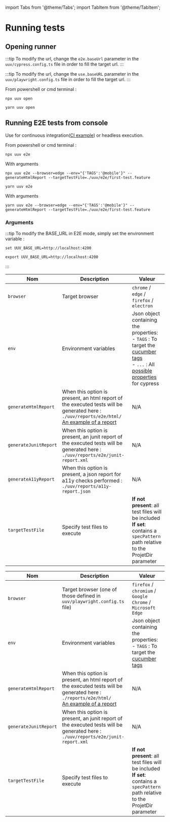 import Tabs from '@theme/Tabs';
import TabItem from '@theme/TabItem';

# Running tests

## Opening runner

<Tabs>
<TabItem value="cypress" label="Cypress">

:::tip
To modify the url, change the `e2e.baseUrl` parameter in the `uuv/cypress.config.ts` file in order to fill the target url.
:::

</TabItem>
<TabItem value="playwright" label="Playwright">

:::tip
To modify the url, change the `use.baseURL` parameter in the `uuv/playwright.config.ts` file in order to fill the target url.
:::

</TabItem>
</Tabs>

From powershell or cmd terminal :

<Tabs>
<TabItem value="Npm" label="Npm">

```shell
npx uuv open
```

</TabItem>
<TabItem value="Yarn" label="Yarn">

```shell
yarn uuv open
```

</TabItem>
</Tabs>

## Running E2E tests from console
Use for continuous integration([CI example](https://github.com/e2e-test-quest/kata-e2e-uuv/blob/main/.github/workflows/ci.yml)) or headless execution.

From powershell or cmd terminal :


<Tabs>
<TabItem value="Npm" label="Npm">

```shell
npx uuv e2e
```

With arguments

```shell
npx uuv e2e --browser=edge --env="{'TAGS':'@mobile'}" --generateHtmlReport --targetTestFile=./uuv/e2e/first-test.feature
```

</TabItem>
<TabItem value="Yarn" label="Yarn">

```shell
yarn uuv e2e
```

With arguments

```shell
yarn uuv e2e --browser=edge --env="{'TAGS':'@mobile'}" --generateHtmlReport --targetTestFile=./uuv/e2e/first-test.feature
```

</TabItem>
</Tabs>

### Arguments

:::tip
To modify the BASE_URL in E2E mode, simply set the environment variable :

<Tabs>
<TabItem value="Windows" label="Windows">

```shell
set UUV_BASE_URL=http://localhost:4200
```

</TabItem>
<TabItem value="Shell" label="Shell">

```shell
export UUV_BASE_URL=http://localhost:4200
```

</TabItem>
</Tabs>
:::

<Tabs>
<TabItem value="Windows" label="Cypress">

| Nom                   | Description                                                                                                                                                                                                      | Valeur                                                                                                                                                                                                                                                                   |
|-----------------------|------------------------------------------------------------------------------------------------------------------------------------------------------------------------------------------------------------------|--------------------------------------------------------------------------------------------------------------------------------------------------------------------------------------------------------------------------------------------------------------------------|
| `browser`             | Target browser                                                                                                                                                                                                   | `chrome` / `edge` / `firefox` / `electron`                                                                                                                                                                                                                               |
| `env`                 | Environment variables                                                                                                                                                                                            | Json object containing the properties: <br/> - `TAGS` : To target the [cucumber tags](https://cucumber.io/docs/cucumber/api/?lang=javascript#tags) <br/> - `...` : All [possible properties](https://docs.cypress.io/guides/references/configuration#Global) for cypress |
| `generateHtmlReport`  | When this option is present, an html report of the executed tests will be generated here : `./uuv/reports/e2e/html/`<br/> [An example of a report](https://e2e-test-quest.github.io/kata-e2e-uuv/06-go-further/) | N/A                                                                                                                                                                                                                                                                                    |
| `generateJunitReport` | When this option is present, an junit report of the executed tests will be generated here : `./uuv/reports/e2e/junit-report.xml`                                                                                 | N/A                                                                                                                                                                                                                                                                                    |
| `generateA11yReport`  | When this option is present, a json report for a11y checks performed : `./uuv/reports/a11y-report.json`                                                                                                          | N/A                                                                                                                                                                                                                                                                                    |
| `targetTestFile`      | Specify test files to execute                                                                                                                                                                                    | **If not present**: all test files will be included<br/>**If set**: contains a `specPattern` path relative to the ProjetDir parameter                                                                                                                                    |

</TabItem>
<TabItem value="playwright" label="Playwright">

| Nom                 | Description                                                                                                                                                                                                  | Valeur                                                                                                                                |
|---------------------|--------------------------------------------------------------------------------------------------------------------------------------------------------------------------------------------------------------|---------------------------------------------------------------------------------------------------------------------------------------|
| `browser`        | Target browser (one of those defined in `uuv/playwright.config.ts` file)                                                                                                                                     | `firefox` / `chromium` / `Google Chrome` / `Microsoft Edge`                                                                                            |
| `env`                | Environment variables                                                                                                                                                                                        | Json object containing the properties: <br/> - `TAGS` : To target the [cucumber tags](https://cucumber.io/docs/cucumber/api/?lang=javascript#tags) <br/> |
| `generateHtmlReport` | When this option is present, an html report of the executed tests will be generated here : `./reports/e2e/html/`<br/> [An example of a report](https://e2e-test-quest.github.io/kata-e2e-uuv/06-go-further/) | N/A                                                                                                                                                                                                                                                                                    |
| `generateJunitReport` | When this option is present, an junit report of the executed tests will be generated here : `./uuv/reports/e2e/junit-report.xml`                                                                             | N/A                                                                                                                                                                                                                                                                                    |
| `targetTestFile`    | Specify test files to execute                                                                                                                                                                                | **If not present**: all test files will be included<br/>**If set**: contains a `specPattern` path relative to the ProjetDir parameter |

</TabItem>
</Tabs>

